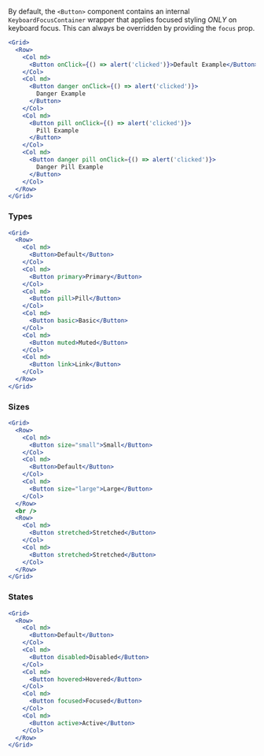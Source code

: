 By default, the `<Button>` component contains an internal `KeyboardFocusContainer`
wrapper that applies focused styling _ONLY_ on keyboard focus. This can always
be overridden by providing the `focus` prop.

```jsx
<Grid>
  <Row>
    <Col md>
      <Button onClick={() => alert('clicked')}>Default Example</Button>
    </Col>
    <Col md>
      <Button danger onClick={() => alert('clicked')}>
        Danger Example
      </Button>
    </Col>
    <Col md>
      <Button pill onClick={() => alert('clicked')}>
        Pill Example
      </Button>
    </Col>
    <Col md>
      <Button danger pill onClick={() => alert('clicked')}>
        Danger Pill Example
      </Button>
    </Col>
  </Row>
</Grid>
```

### Types

```jsx
<Grid>
  <Row>
    <Col md>
      <Button>Default</Button>
    </Col>
    <Col md>
      <Button primary>Primary</Button>
    </Col>
    <Col md>
      <Button pill>Pill</Button>
    </Col>
    <Col md>
      <Button basic>Basic</Button>
    </Col>
    <Col md>
      <Button muted>Muted</Button>
    </Col>
    <Col md>
      <Button link>Link</Button>
    </Col>
  </Row>
</Grid>
```

### Sizes

```jsx
<Grid>
  <Row>
    <Col md>
      <Button size="small">Small</Button>
    </Col>
    <Col md>
      <Button>Default</Button>
    </Col>
    <Col md>
      <Button size="large">Large</Button>
    </Col>
  </Row>
  <br />
  <Row>
    <Col md>
      <Button stretched>Stretched</Button>
    </Col>
    <Col md>
      <Button stretched>Stretched</Button>
    </Col>
  </Row>
</Grid>
```

### States

```jsx
<Grid>
  <Row>
    <Col md>
      <Button>Default</Button>
    </Col>
    <Col md>
      <Button disabled>Disabled</Button>
    </Col>
    <Col md>
      <Button hovered>Hovered</Button>
    </Col>
    <Col md>
      <Button focused>Focused</Button>
    </Col>
    <Col md>
      <Button active>Active</Button>
    </Col>
  </Row>
</Grid>
```
